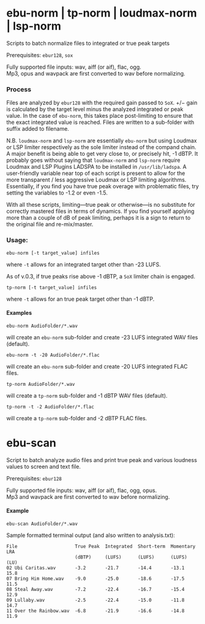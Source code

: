 # ebu-norm | tp-norm | loudmax-norm | lsp-norm
Scripts to batch normalize files to integrated or true peak targets

Prerequisites: `ebur128`, `sox`

Fully supported file inputs: wav, aiff (or aif), flac, ogg.  
Mp3, opus and wavpack are first converted to wav before normalizing.

### Process
Files are analyzed by `ebur128` with the required gain passed to `SoX`. 
+/− gain is calculated by the target level minus the analyzed integrated or peak value.
In the case of `ebu-norm`, this takes place post-limiting to ensure that the exact integrated value is reached.
Files are written to a sub-folder with suffix added to filename.

N.B. `loudmax-norm` and `lsp-norm` are essentially `ebu-norm` but using Loudmax or LSP limiter respectively as the sole limiter instead of the compand chain. A major benefit is being able to get very close to, or precisely hit, -1 dBTP. It probably goes without saying that `loudmax-norm` and `lsp-norm` require Loudmax and LSP Plugins LADSPA to be installed in `/usr/lib/ladspa`. A user-friendly variable near top of each script is present to allow for the more transparent / less aggressive Loudmax or LSP limiting algorithms. Essentially, if you find you have true peak overage with problematic files, try setting the variables to -1.2 or even -1.5.

With all these scripts, limiting—true peak or otherwise—is no substitute for correctly mastered files in terms of dynamics. If you find yourself applying more than a couple of dB of peak limiting, perhaps it is a sign to return to the original file and re-mix/master.

### Usage: 
```shell
ebu-norm [-t target_value] infiles
```
where ```-t``` allows for an integrated target other than -23 LUFS.

As of v.0.3, if true peaks rise above -1 dBTP, a `SoX` limiter chain is engaged.

```shell
tp-norm [-t target_value] infiles
```
where ```-t``` allows for an true peak target other than -1 dBTP.

#### Examples

```shell
ebu-norm AudioFolder/*.wav
```
will create an `ebu-norm` sub-folder and create -23 LUFS integrated WAV files (default).

```shell
ebu-norm -t -20 AudioFolder/*.flac 
```
will create an `ebu-norm` sub-folder and create -20 LUFS integrated FLAC files. 

```shell
tp-norm AudioFolder/*.wav
```
will create a `tp-norm` sub-folder and -1 dBTP WAV files (default). 


```shell
tp-norm -t -2 AudioFolder/*.flac
```
will create a `tp-norm` sub-folder and -2 dBTP FLAC files. 

# ebu-scan
Script to batch analyze audio files and print true peak and various loudness values to screen and text file.

Prerequisites: `ebur128`

Fully supported file inputs: wav, aiff (or aif), flac, ogg, opus.  
Mp3 and wavpack are first converted to wav before normalizing.

#### Example

```shell
ebu-scan AudioFolder/*.wav
```
Sample formatted terminal output (and also written to analysis.txt):
```shell
File                     True Peak  Integrated  Short-term  Momentary  LRA
                         (dBTP)     (LUFS)      (LUFS)      (LUFS)     (LU)
02 Ubi Caritas.wav       -3.2       -21.7       -14.4       -13.1      15.8
07 Bring Him Home.wav    -9.0       -25.0       -18.6       -17.5      11.5
08 Steal Away.wav        -7.2       -22.4       -16.7       -15.4      12.9
09 Lullaby.wav           -2.5       -22.4       -15.0       -11.8      14.7
11 Over the Rainbow.wav  -6.8       -21.9       -16.6       -14.8      11.9

```
